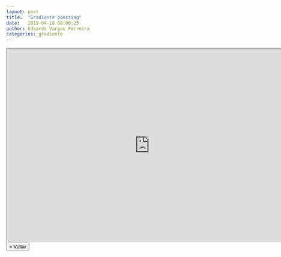 ```yaml
---
layout: post
title:  "Gradiente boosting"
date:   2015-04-18 08:00:25
author: Eduardo Vargas Ferreira
categories: gradiente
---
```


<center>
<iframe width="760" height="515" src="https://www.youtube.com/embed/BWJtRWVfw3s?autoplay=0"> </iframe>
</center>


<FORM>
<INPUT Type="BUTTON" align="left" Value="&laquo; Voltar" Onclick="window.location.href='{{ site.baseurl }}/1parte/'">
</FORM>
